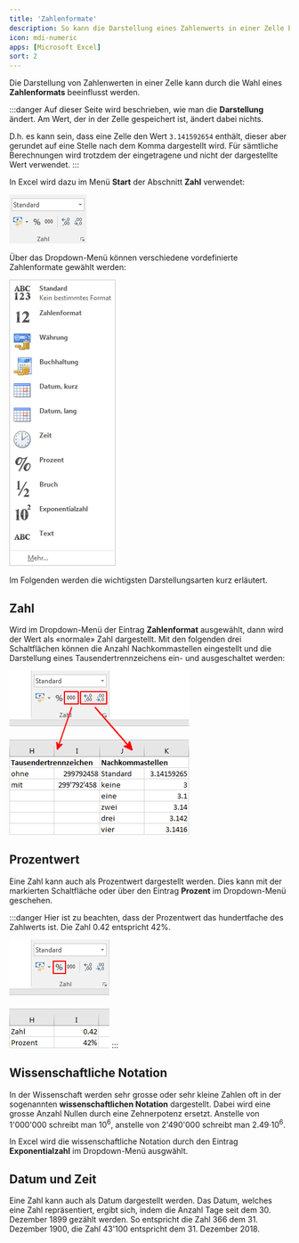```yaml
---
title: 'Zahlenformate'
description: So kann die Darstellung eines Zahlenwerts in einer Zelle beeinflusst werden.
icon: mdi-numeric
apps: [Microsoft Excel]
sort: 2
---
```





Die Darstellung von Zahlenwerten in einer Zelle kann durch die Wahl eines **Zahlenformats** beeinflusst werden.

:::danger
Auf dieser Seite wird beschrieben, wie man die **Darstellung** ändert. Am Wert, der in der Zelle gespeichert ist, ändert dabei nichts.

D.h. es kann sein, dass eine Zelle den Wert `3.141592654` enthält, dieser aber gerundet auf eine Stelle nach dem Komma dargestellt wird. Für sämtliche Berechnungen wird trotzdem der eingetragene und nicht der dargestellte Wert verwendet.
:::

In Excel wird dazu im Menü __Start__ der Abschnitt __Zahl__ verwendet:

![](./images/ribbon.ms.png)

Über das Dropdown-Menü können verschiedene vordefinierte Zahlenformate gewählt werden:

![](./images/dropdown.ms.png)

Im Folgenden werden die wichtigsten Darstellungsarten kurz erläutert.

## Zahl

Wird im Dropdown-Menü der Eintrag __Zahlenformat__ ausgewählt, dann wird der Wert als «normale» Zahl dargestellt. Mit den folgenden drei Schaltflächen können die Anzahl Nachkommastellen eingestellt und die Darstellung eines Tausendertrennzeichens ein- und ausgeschaltet werden:

![](./images/thousand-and-decimals.ms.png)

## Prozentwert

Eine Zahl kann auch als Prozentwert dargestellt werden. Dies kann mit der markierten Schaltfläche oder über den Eintrag __Prozent__ im Dropdown-Menü geschehen.

:::danger
Hier ist zu beachten, dass der Prozentwert das hundertfache des Zahlwerts ist. Die Zahl 0.42 entspricht 42%.

![](./images/percent.ms.png)
:::

## Wissenschaftliche Notation

In der Wissenschaft werden sehr grosse oder sehr kleine Zahlen oft in der sogenannten **wissenschaftlichen Notation** dargestellt. Dabei wird eine grosse Anzahl Nullen durch eine Zehnerpotenz ersetzt. Anstelle von 1'000'000 schreibt man 10<sup>6</sup>, anstelle von 2'490'000 schreibt man 2.49&middot;10<sup>6</sup>.

In Excel wird die wissenschaftliche Notation durch den Eintrag __Exponentialzahl__ im Dropdown-Menü ausgwählt.

## Datum und Zeit

Eine Zahl kann auch als Datum dargestellt werden. Das Datum, welches eine Zahl repräsentiert, ergibt sich, indem die Anzahl Tage seit dem 30. Dezember 1899 gezählt werden. So entspricht die Zahl 366 dem 31. Dezember 1900, die Zahl 43'100 entspricht dem 31. Dezember 2018.
